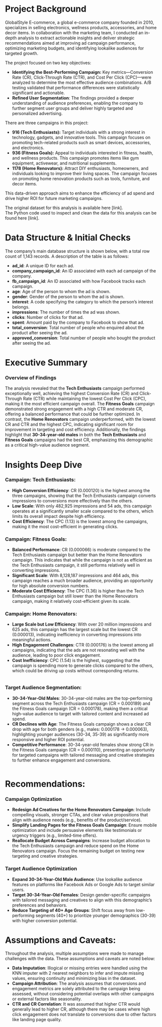 # Project Background
GlobalStyle E-commerce, a global e-commerce company founded in 2010, specializes in selling electronics, wellness products, accessories, and home decor items. In collaboration with the marketing team, I conducted an in-depth analysis to extract actionable insights and deliver strategic recommendations aimed at improving ad campaign performance, optimizing marketing budgets, and identifying lookalike audiences for targeted growth.

The project focused on two key objectives:

*   **Identifying the Best-Performing Campaign:** Key metrics—Conversion Rate (CR), Click-Through Rate (CTR), and Cost Per Click (CPC)—were analyzed to determine the most effective audience combinations. A/B testing validated that performance differences were statistically significant and actionable.
*   **Refined User Segmentation**: The findings provided a deeper understanding of audience preferences, enabling the company to further segment user groups and deliver highly targeted and personalized advertising.

There are three campaigns in this project:

*   **916 (Tech Enthusiasts):** Target individuals with a strong interest in technology, gadgets, and innovative tools. This campaign focuses on promoting tech-related products such as smart devices, accessories, and electronics.
*   **936 (Fitness Goals):** Appeal to individuals interested in fitness, health, and wellness products. This campaign promotes items like gym equipment, activewear, and nutritional supplements.
*   **1178 (Home Renovators):** Attract DIY enthusiasts, homeowners, and individuals looking to improve their living spaces. The campaign focuses on promoting home renovation products such as tools, furniture, and decor items.

This data-driven approach aims to enhance the efficiency of ad spend and drive higher ROI for future marketing campaigns.

The original dataset for this analysis is available here \[link\].  
The Python code used to inspect and clean the data for this analysis can be found here \[link\].

# Data Structure & Initial Checks

The company’s main database structure is shown below, with a total row count of 1,143 records. A description of the table is as follows:

*   **ad\_id**: A unique ID for each ad.
*   **company\_campaign\_id**: An ID associated with each ad campaign of the company.
*   **fb\_campaign\_id**: An ID associated with how Facebook tracks each campaign.
*   **age**: Age of the person to whom the ad is shown.
*   **gender**: Gender of the person to whom the ad is shown.
*   **interest**: A code specifying the category to which the person’s interest belongs.
*   **impressions**: The number of times the ad was shown.
*   **clicks**: Number of clicks for that ad.
*   **spent**: Amount paid by the company to Facebook to show that ad.
*   **total\_conversion**: Total number of people who enquired about the product after seeing the ad.
*   **approved\_conversion**: Total number of people who bought the product after seeing the ad.

# Executive Summary

### Overview of Findings

The analysis revealed that the **Tech Enthusiasts** campaign performed exceptionally well, achieving the highest Conversion Rate (CR) and Click-Through Rate (CTR) while maintaining the lowest Cost Per Click (CPC), making it the most efficient campaign overall. The **Fitness Goals** campaign demonstrated strong engagement with a high CTR and moderate CR, offering a balanced performance that could be further optimized. In contrast, the **Home Renovators** campaign underperformed, with the lowest CR and CTR and the highest CPC, indicating significant room for improvement in targeting and cost efficiency. Additionally, the findings highlight that **30-34-year-old males** in both the **Tech Enthusiasts** and **Fitness Goals** campaigns had the best CR, emphasizing this demographic as a critical high-value audience segment.

# Insights Deep Dive
### Campaign: Tech Enthusiasts:

*   **High Conversion Efficiency**: CR (0.000120) is the highest among the three campaigns, showing that the Tech Enthusiasts campaign converts impressions to conversions more effectively than the others.
*   **Low Scale**: With only 482,925 impressions and 54 ads, this campaign operates at a significantly smaller scale compared to the others, which limits its overall impact despite high efficiency.
*   **Cost Efficiency**: The CPC (1.13) is the lowest among the campaigns, making it the most cost-efficient in generating clicks.

### Campaign: Fitness Goals:

*   **Balanced Performance**: CR (0.000066) is moderate compared to the Tech Enthusiasts campaign but better than the Home Renovators campaign. This indicates that while the campaign is not as efficient as the Tech Enthusiasts campaign, it still performs relatively well in converting impressions.
*   **Significant Scale**: With 8,128,187 impressions and 464 ads, this campaign reaches a much broader audience, providing an opportunity for high absolute conversion numbers.
*   **Moderate Cost Efficiency**: The CPC (1.36) is higher than the Tech Enthusiasts campaign but still lower than the Home Renovators campaign, making it relatively cost-efficient given its scale.

### Campaign: Home Renovators:

*   **Large Scale but Low Efficiency**: With over 20 million impressions and 625 ads, this campaign has the largest scale but the lowest CR (0.000013), indicating inefficiency in converting impressions into meaningful actions.
*   **High Engagement Challenges**: CTR (0.000176) is the lowest among all campaigns, indicating that the ads are not resonating well with the audience, leading to poor click engagement.
*   **Cost Inefficiency**: CPC (1.54) is the highest, suggesting that the campaign is spending more to generate clicks compared to the others, which could be driving up costs without corresponding returns.

![]()

### Target Audience Segmentation:

*   **30-34-Year-Old Males**: 30-34-year-old males are the top-performing segment across the Tech Enthusiasts campaign (CR = 0.000189) and the Fitness Goals campaign (CR = 0.000178), making them a critical high-value audience to target with tailored content and increased ad spend.
*   **CR Declines with Age**: The Fitness Goals campaign shows a clear CR drop with age for both genders (e.g., males: 0.000178 → 0.000063), highlighting younger audiences (30-34, 35-39) as significantly more responsive and higher ROI potential.
*   **Competitive Performance**: 30-34-year-old females show strong CR in the Fitness Goals campaign (CR = 0.000110), presenting an opportunity for targeted campaigns with tailored messaging and creative strategies to further enhance engagement and conversions.

![]()

# Recommendations:

### Campaign Optimization

*   **Redesign Ad Creatives for the Home Renovators Campaign**: Include compelling visuals, stronger CTAs, and clear value propositions that align with audience needs (e.g., benefits of the product/service).
*   **Simplify Landing Pages for the Fitness Goals Campaign**: Ensure mobile optimization and include persuasive elements like testimonials or urgency triggers (e.g., limited-time offers).
*   **Reallocate Budget Across Campaigns**: Increase budget allocation to the Tech Enthusiasts campaign and reduce spend on the Home Renovators campaign. Focus the remaining budget on testing new targeting and creative strategies.
  
### Target Audience Optimization
*   **Expand 30-34-Year-Old Male Audience**: Use lookalike audience features on platforms like Facebook Ads or Google Ads to target similar users.
*   **Target 30-34-Year-Old Females**: Design gender-specific campaigns with tailored messaging and creatives to align with this demographic’s preferences and behaviors.
*   **Reduce Targeting of 40+ Age Groups**: Shift focus away from low-performing segments (40+) to prioritize younger demographics (30-39) with higher conversion potential.

# Assumptions and Caveats:

Throughout the analysis, multiple assumptions were made to manage challenges with the data. These assumptions and caveats are noted below:

*   **Data Imputation**: Illogical or missing entries were handled using the KNN imputer with 2 nearest neighbors to infer and impute missing values, ensuring continuity and minimizing bias in the dataset.
*   **Campaign Attribution**: The analysis assumes that conversions and engagement metrics are solely attributed to the campaign being assessed, without considering potential overlaps with other campaigns or external factors like seasonality.
*   **CTR and CR Correlation**: It was assumed that higher CTR would generally lead to higher CR, although there may be cases where high click engagement does not translate to conversions due to other factors like landing page quality.

